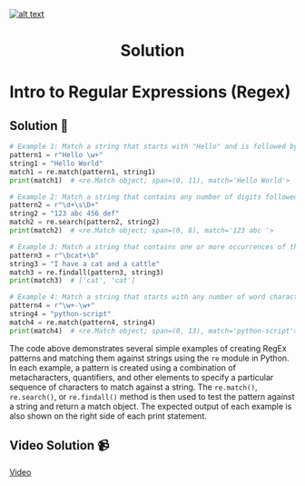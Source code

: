 <a href="https://www.core-code.io/">

![alt text](https://uploads-ssl.webflow.com/5eb2f56932c3562feab232e3/5f73550d00249e7e96c9f3de_Logo.png 'corecodeio')

</a>

<h1 align="center">Solution</h1>

# Intro to Regular Expressions (Regex)

## Solution 🏁

```python
# Example 1: Match a string that starts with "Hello" and is followed by one or more word characters
pattern1 = r"Hello \w+"
string1 = "Hello World"
match1 = re.match(pattern1, string1)
print(match1)  # <re.Match object; span=(0, 11), match='Hello World'>

# Example 2: Match a string that contains any number of digits followed by a space and then any number of non-digit characters
pattern2 = r"\d+\s\D+"
string2 = "123 abc 456 def"
match2 = re.search(pattern2, string2)
print(match2)  # <re.Match object; span=(0, 8), match='123 abc '>

# Example 3: Match a string that contains one or more occurrences of the word "cat"
pattern3 = r"\bcat+\b"
string3 = "I have a cat and a cattle"
match3 = re.findall(pattern3, string3)
print(match3)  # ['cat', 'cat']

# Example 4: Match a string that starts with any number of word characters, followed by a hyphen, and ends with any number of word characters
pattern4 = r"\w+-\w+"
string4 = "python-script"
match4 = re.match(pattern4, string4)
print(match4)  # <re.Match object; span=(0, 13), match='python-script'>
```

The code above demonstrates several simple examples of creating RegEx patterns and matching them against strings using the `re` module in Python. In each example, a pattern is created using a combination of metacharacters, quantifiers, and other elements to specify a particular sequence of characters to match against a string. The `re.match()`, `re.search()`, or `re.findall()` method is then used to test the pattern against a string and return a match object. The expected output of each example is also shown on the right side of each print statement.

## Video Solution 📹

[Video](https://drive.google.com/file/d/18ah9TVL8zMc3tEBDKjapOC3MhamhSWMf/view?usp=share_link)
